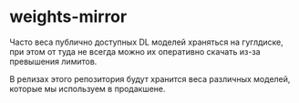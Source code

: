 # weights-mirror

Часто веса публично доступных DL моделей храняться на гуглдиске, при этом от туда не всегда можно их оперативно скачать из-за превышения лимитов.

В релизах этого репозитория будут хранится веса различных моделей, которые мы используем в продакшене.
